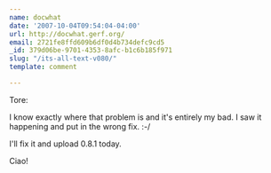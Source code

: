 ```yaml
---
name: docwhat
date: '2007-10-04T09:54:04-04:00'
url: http://docwhat.gerf.org/
email: 2721fe8ffd609b6df0d4b734defc9cd5
_id: 379d06be-9701-4353-8afc-b1c6b185f971
slug: "/its-all-text-v080/"
template: comment

---
```


Tore:

I know exactly where that problem is and it's entirely my bad.  I saw it happening and put in the wrong fix. :-/

I'll fix it and upload 0.8.1 today.

Ciao!
